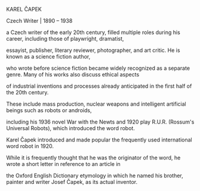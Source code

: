 KAREL ČAPEK

Czech Writer | 1890 –  1938 

a Czech writer of the early 20th century, filled multiple roles during his career, including those of playwright, dramatist,

essayist, publisher, literary reviewer, photographer, and art critic. He is known as a science fiction author, 

who wrote before science fiction became widely recognized as a separate genre. Many of his works also discuss ethical aspects

of industrial inventions and processes already anticipated in the first half of the 20th century. 

These include mass production, nuclear weapons and intelligent artificial beings such as robots or androids, 

including his 1936 novel War with the Newts and 1920 play R.U.R. (Rossum's Universal Robots), which introduced the word robot.

Karel Čapek introduced and made popular the frequently used international word robot in 1920. 

While it is frequently thought that he was the originator of the word, he wrote a short letter in reference to an article in 

the Oxford English Dictionary etymology in which he named his brother, painter and writer Josef Čapek, as its actual inventor.
